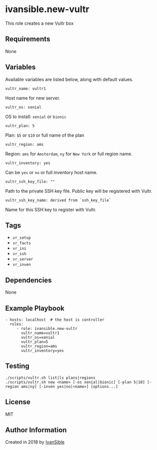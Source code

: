# ivansible.new-vultr
This role creates a new Vultr box


## Requirements

None


## Variables

Available variables are listed below, along with default values.

    vultr_name: vultr1
Host name for new server.

    vultr_os: xenial
OS to install: `xenial` or `bionic`

    vultr_plan: 5
Plan: `$5` or `$10` or full name of the plan

    vultr_region: ams
Region: `ams` for `Amsterdam`, `ny` for `New York` or full region name.

    vultr_inventory: yes
Can be `yes` or `no` or full inventory host name.

    vultr_ssh_key_file: ""
Path to the private SSH key file. Public key will be registered with Vultr.

    vultr_ssh_key_name: derived from `ssh_key_file`
Name for this SSH key to register with Vultr.


## Tags

- `vr_setup`
- `vr_facts`
- `vr_ini`
- `vr_ssh`
- `vr_server`
- `vr_inven`


## Dependencies

None


## Example Playbook

    - hosts: localhost  # the host is controller
      roles:
         - role: ivansible.new-vultr
           vultr_name=vultr1
           vultr_os=xenial
           vultr_plan=5
           vultr_region=ams
           vultr_inventory=yes


## Testing

    ./scripts/vultr.sh list|ls plans|regions
    ./scripts/vultr.sh new <name> [-os xenial|bionic] [-plan 5|10] [-region ams|ny] [-inven yes|no|<name>] [options...]

## License

MIT

## Author Information

Created in 2018 by [IvanSible](https://github.com/ivansible)
